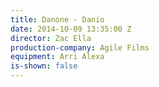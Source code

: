 ```yaml
---
title: Danone - Danio
date: 2014-10-09 13:35:00 Z
director: Zac Ella
production-company: Agile Films
equipment: Arri Alexa
is-shown: false
---
```


